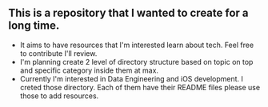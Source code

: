 ## This is a repository that I wanted to create for a long time. 
- It aims to have resources that I'm interested learn about tech. Feel free to contribute I'll review.
- I'm planning create 2 level of directory structure based on topic on top and specific category inside them at max.
- Currently I'm interested in Data Engineering and iOS development. I creted those directory. Each of them have their README files please use those to add resources.
